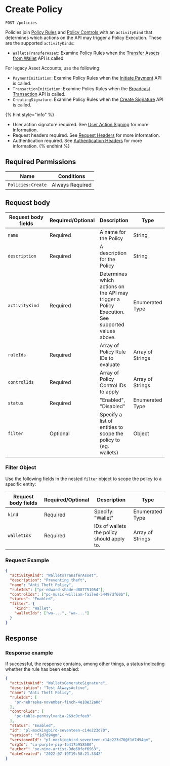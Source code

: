 # Create Policy

`POST /policies`

Policies join [Policy Rules](../policy-rules/createpolicyrule.md) and [Policy Controls ](../policy-controls/createpolicycontrol.md)with an `activityKind` that determines which actions on the API may trigger a Policy Execution. These are the supported `activityKinds`:

* `WalletsTransferAsset`: Examine Policy Rules when the [Transfer Assets from Wallet](../../wallets/transfer-asset-from-wallet.md) API is called

For legacy Asset Accounts, use the following:&#x20;

* `PaymentInitiation`: Examine Policy Rules when the [Initiate Payment](../../deprecated-apis/high-level-api-asset-accounts-and-payments/payments/initiatepayment.md) API is called.
* `TransactionInitiation`: Examine Policy Rules when the [Broadcast Transaction](../../deprecated-apis/low-level-api-keys-and-transactions/transaction-execution/broadcasttransaction/) API is called.
* `CreatingSignature`: Examine Policy Rules when the [Create Signature](../../deprecated-apis/low-level-api-keys-and-transactions/transaction-execution/createsignature.md) API is called.

{% hint style="info" %}
* User action signature required. See [User Action Signing](../../authentication/user-action-signing/) for more information.
* Request headers required. See [Request Headers](../../../getting-started/request-headers.md) for more information.
* Authentication required. See [Authentication Headers](../../../getting-started/request-headers.md#authentication-headers) for more information.
{% endhint %}

## Required Permissions

| Name              | Conditions      |
| ----------------- | --------------- |
| `Policies:Create` | Always Required |

## Request body <a href="#request-body" id="request-body"></a>

<table><thead><tr><th width="217">Request body fields</th><th width="113">Required/Optional</th><th>Description</th><th>Type</th></tr></thead><tbody><tr><td><code>name</code></td><td>Required</td><td>A name for the Policy</td><td>String</td></tr><tr><td><code>description</code></td><td>Required</td><td>A description for the Policy</td><td>String</td></tr><tr><td><code>activityKind</code></td><td>Required</td><td>Determines which actions on the API may trigger a Policy Execution. See supported values above.</td><td>Enumerated Type</td></tr><tr><td><code>ruleIds</code></td><td>Required</td><td>Array of Policy Rule IDs to evaluate</td><td>Array of Strings</td></tr><tr><td><code>controlIds</code></td><td>Required</td><td>Array of Policy Control IDs to apply</td><td>Array of Strings</td></tr><tr><td><code>status</code></td><td>Required</td><td>"Enabled", "Disabled"</td><td>Enumerated Type</td></tr><tr><td><code>filter</code></td><td>Optional</td><td>Specify a list of entities to scope the policy to (eg. wallets)</td><td>Object</td></tr></tbody></table>

### Filter Object

Use the following fields in the nested `filter` object to scope the policy to a specific entity:

<table><thead><tr><th width="254">Request body fields</th><th width="113">Required/Optional</th><th width="218">Description</th><th>Type</th></tr></thead><tbody><tr><td><code>kind</code></td><td>Required</td><td>Specify: "Wallet"</td><td>Enumerated Type</td></tr><tr><td><code>walletIds</code></td><td>Required</td><td>IDs of wallets the policy should apply to.</td><td>Array of Strings</td></tr></tbody></table>

### Request Example <a href="#request-example.1" id="request-example.1"></a>

```json
{
  "activityKind": "WalletsTransferAsset",
  "description": "Preventing theft",
  "name": "Anti Theft Policy",
  "ruleIds": ["pr-edward-shade-d887751054"],
  "controlIds": ["pc-music-william-failed-54497df60b"],
  "status": "Enabled",
  "filter": {
    "kind": "Wallet",
    "walletIds": ["wa-...", "wa-..."]
  }
}
```

## Response <a href="#response" id="response"></a>

### Response example <a href="#response-example" id="response-example"></a>

If successful, the response contains, among other things, a status indicating whether the rule has been enabled:

```json
{
  "activityKind": "WalletsGenerateSignature",
  "description": "Test AlwaysActive",
  "name": "Anti Theft Policy",
  "ruleIds": [
    "pr-nebraska-november-finch-4e10e32a0d"
  ],
  "controlIds": [
    "pc-table-pennsylvania-269c9cfee9"
  ],
  "status": "Enabled",
  "id": "pl-mockingbird-seventeen-c14e223d70",
  "version": "f1d7d94gm",
  "versionedId": "pl-mockingbird-seventeen-c14e223d70@f1d7d94gm",
  "orgId": "cu-purple-pip-1b417b958500",
  "author": "oe-nine-artist-9de60fef6963",
  "dateCreated": "2022-07-19T19:58:21.334Z"
}

```

